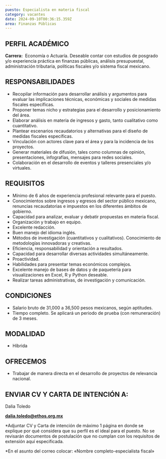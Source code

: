 ```yaml
---
puesto: Especialista en materia fiscal
category: vacantes
date: 2024-09-10T00:36:15.359Z
area: Finanzas Públicas
---
```

<!--StartFragment-->

## PERFIL ACADÉMICO

**Carrera:**  Economía o Actuaría. Deseable contar con estudios de posgrado y/o experiencia práctica en finanzas públicas, análisis presupuestal, administración tributaria, políticas fiscales y/o sistema fiscal mexicano.

<!--EndFragment-->

<!--StartFragment-->

## RESPONSABILIDADES

* Recopilar información para desarrollar análisis y argumentos para evaluar las implicaciones técnicas, económicas y sociales de medidas fiscales específicas.
* Proponer temas nicho y estrategias para el desarrollo y posicionamiento del área.
* Elaborar análisis en materia de ingresos y gasto, tanto cualitativo como cuantitativo. 
* Plantear escenarios recaudatorios y alternativas para el diseño de medidas fiscales específicas. 
* Vinculación con actores clave para el área y para la incidencia de los proyectos.
* Generar materiales de difusión, tales como columnas de opinión, presentaciones, infografías, mensajes para redes sociales.
* Colaboración en el desarrollo de eventos y talleres presenciales y/o virtuales. 

<!--EndFragment-->

<!--StartFragment-->

## REQUISITOS

* Mínimo de 6 años de experiencia profesional relevante para el puesto.
* Conocimientos sobre ingresos y egresos del sector público mexicano, renuncias recaudatorias e impuestos en los diferentes ámbitos de gobierno.
* Capacidad para analizar, evaluar y debatir propuestas en materia fiscal.
* Organización y trabajo en equipo.
* Excelente redacción.
* Buen manejo del idioma inglés.
* Métodos de investigación (cuantitativos y cualitativos). Conocimiento de metodologías innovadoras y creativas. 
* Eficiencia, responsabilidad y orientación a resultados.
* Capacidad para desarrollar diversas actividades simultáneamente.
* Proactividad.
* Habilidades para presentar temas económicos complejos.
* Excelente manejo de bases de datos y de paquetería para visualizaciones en Excel, R y Python deseable.
* Realizar tareas administrativas, de investigación y comunicación.

<!--EndFragment-->

<!--StartFragment-->

## CONDICIONES

* Salario bruto de 31,000 a 36,500 pesos mexicanos, según aptitudes.
* Tiempo completo. Se aplicará un periodo de prueba (con remuneración) de 3 meses.      

<!--EndFragment-->

<!--StartFragment-->

## M﻿ODALIDAD

* H﻿íbrida

<!--EndFragment-->

<!--StartFragment-->

## OFRECEMOS

* Trabajar de manera directa en el desarrollo de proyectos de relevancia nacional.

<!--EndFragment-->

<!--StartFragment-->

## E﻿NVIAR CV Y CARTA DE INTENCIÓN A:

Dalia Toledo

**dalia.toledo@ethos.org.mx**

\*Adjuntar CV y Carta de intención de máximo 1 página en donde se explique por qué considera que su perfil es el ideal para el puesto. No se revisarán documentos de postulación que no cumplan con los requisitos de extensión aquí especificada.

\*﻿En el asunto del correo colocar: «Nombre completo-especialista fiscal»

<!--EndFragment-->